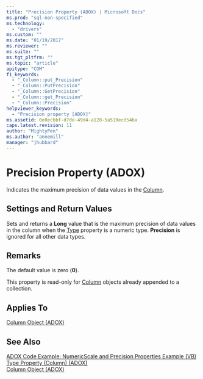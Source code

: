 ```yaml
---
title: "Precision Property (ADOX) | Microsoft Docs"
ms.prod: "sql-non-specified"
ms.technology:
  - "drivers"
ms.custom: ""
ms.date: "01/19/2017"
ms.reviewer: ""
ms.suite: ""
ms.tgt_pltfrm: ""
ms.topic: "article"
apitype: "COM"
f1_keywords: 
  - "_Column::put_Precision"
  - "_Column::PutPrecision"
  - "_Column::GetPrecision"
  - "_Column::get_Precision"
  - "_Column::Precision"
helpviewer_keywords: 
  - "Precision property [ADOX]"
ms.assetid: 0e0ecbbf-d7de-49d4-a128-5a519ecd54ba
caps.latest.revision: 11
author: "MightyPen"
ms.author: "annemill"
manager: "jhubbard"
---
```

# Precision Property (ADOX)
Indicates the maximum precision of data values in the [Column](../../../ado/reference/adox-api/column-object-adox.md).  
  
## Settings and Return Values  
 Sets and returns a **Long** value that is the maximum precision of data values in the column when the [Type](../../../ado/reference/adox-api/type-property-column-adox.md) property is a numeric type. **Precision** is ignored for all other data types.  
  
## Remarks  
 The default value is zero (**0**).  
  
 This property is read-only for [Column](../../../ado/reference/adox-api/column-object-adox.md) objects already appended to a collection.  
  
## Applies To  
 [Column Object (ADOX)](../../../ado/reference/adox-api/column-object-adox.md)  
  
## See Also  
 [ADOX Code Example: NumericScale and Precision Properties Example (VB)](../../../ado/reference/adox-api/adox-code-example-numericscale-and-precision-properties-example-vb.md)   
 [Type Property (Column) (ADOX)](../../../ado/reference/adox-api/type-property-column-adox.md)   
 [Column Object (ADOX)](../../../ado/reference/adox-api/column-object-adox.md)